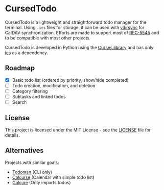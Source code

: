 # CursedTodo

CursedTodo is a lightweight and straightforward todo manager for the terminal. Using `.ics` files for storage, it can be used with [vdirsync](http://vdirsyncer.pimutils.org) for CalDAV synchronization. Efforts are made to support most of [RFC-5545](https://icalendar.org/RFC-Specifications/iCalendar-RFC-5545/) and to be compatible with most other projects.

CursedTodo is developed in Python using the [Curses library](https://docs.python.org/3.13/library/curses.html) and has only [ics](https://github.com/ics-py/ics-py) as a dependency.

## Roadmap

- [x] Basic todo list (ordered by priority, show/hide completed)
- [ ] Todo creation, modification, and deletion
- [ ] Category filtering
- [ ] Subtasks and linked todos
- [ ] Search

## License

This project is licensed under the MIT License - see the [LICENSE](LICENSE) file for details.

## Alternatives

Projects with similar goals:

- [Todoman](https://github.com/pimutils/todoman) (CLI only)
- [Calcurse](https://calcurse.org/) (Calendar with simple todo list)
- [Calcure](https://github.com/anufrievroman/calcure) (Only imports todos)
